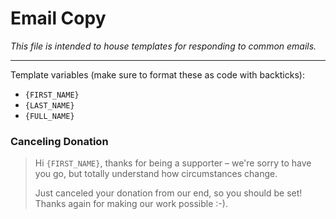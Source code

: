 # Email Copy

_This file is intended to house templates for responding to common emails._

---

Template variables (make sure to format these as code with backticks):

- `{FIRST_NAME}`
- `{LAST_NAME}`
- `{FULL_NAME}`

### Canceling Donation

> Hi `{FIRST_NAME}`, thanks for being a supporter – we're sorry to have you go, but totally understand how circumstances change.
>
> Just canceled your donation from our end, so you should be set! Thanks again for making our work possible :-).
